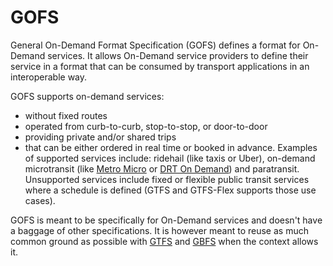 # GOFS

General On-Demand Format Specification (GOFS) defines a format for On-Demand services. It allows On-Demand service providers to define their service in a format that can be consumed by transport applications in an interoperable way. 

GOFS supports on-demand services:
- without fixed routes
- operated from curb-to-curb, stop-to-stop, or door-to-door
- providing private and/or shared trips
- that can be either ordered in real time or booked in advance.
Examples of supported services include: ridehail (like taxis or Uber), on-demand microtransit (like [Metro Micro](https://micro.metro.net) or [DRT On Demand](https://www.durhamregiontransit.com/en/travelling-with-us/planning-your-travel.aspx#On%20Demand)) and paratransit. Unsupported services include fixed or flexible public transit services where a schedule is defined (GTFS and GTFS-Flex supports those use cases). 

GOFS is meant to be specifically for On-Demand services and doesn't have a baggage of other specifications. It is however meant to reuse as much common ground as possible with [GTFS](https://github.com/google/transit/) and [GBFS](https://github.com/NABSA/gbfs) when the context allows it.

